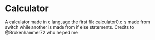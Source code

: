 # Calculator
A calculator made in  c  language
the first file calculator0.c is made from switch while another is made from if else statements. 
Credits to @Brokenhammer72 who helped me 

